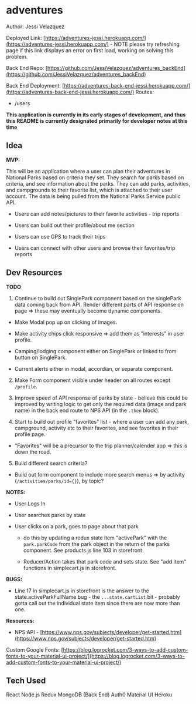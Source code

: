 # adventures

Author: Jessi Velazquez

Deployed Link: [https://adventures-jessi.herokuapp.com/](https://adventures-jessi.herokuapp.com/) - NOTE please try refreshing page if this link displays an error on first load, working on solving this problem.

Back End Repo: [https://github.com/JessiVelazquez/adventures_backEnd](https://github.com/JessiVelazquez/adventures_backEnd)

Back End Deployment: [https://adventures-back-end-jessi.herokuapp.com/](https://adventures-back-end-jessi.herokuapp.com/)
Routes:
- /users

**This application is currently in its early stages of development, and thus this README is currently designated primarily for developer notes at this time**

## Idea

**MVP:**

This will be an application where a user can plan their adventures in National Parks based on criteria they set. They search for parks based on criteria, and see information about the parks. They can add parks, activities, and campgrounds to their favorite list, which is attached to their user account. The data is being pulled from the National Parks Service public API.

- Users can add notes/pictures to their favorite activities - trip reports

- Users can build out their profile/about me section

- Users can use GPS to track their trips

- Users can connect with other users and browse their favorites/trip reports


## Dev Resources

**TODO**

1. Continue to build out SinglePark component based on the singlePark data coming back from API. Render different parts of API response on page => these may eventually become dynamic components.

  - Make Modal pop up on clicking of images.

  - Make activity chips click responsive => add them as "interests" in user profile.

  - Camping/lodging component either on SinglePark or linked to from button on SinglePark.

  - Current alerts either in modal, accordian, or separate component.

2. Make Form component visible under header on all routes except ```/profile```.

3. Improve speed of API response of parks by state - believe this could be improved by writing logic to get only the required data (image and park name) in the back end route to NPS API (in the ```.then``` block).

4. Start to build out profile "favorites" list - where a user can add any park, campground, activity etc to their favorites, and see favorites in their profile page.

  - "Favorites" will be a precursor to the trip planner/calender app => this is down the road.

5. Build different search criteria?

  - Build out form component to include more search menus => by activity (```/activities/parks/id={}```), by topic?

**NOTES:**

- User Logs In

- User searches parks by state

- User clicks on a park, goes to page about that park

  - do this by updating a redux state item "activePark" with the ```park.parkCode``` from the park object in the return of the parks component. See products.js line 103 in storefront.

  - Reducer/Action takes that park code and sets state. See "add item" functions in simplecart.js in storefront.

**BUGS:**

- Line 17 in simplecart.js in storefront is the answer to the state.activeParkFullName bug - the ```...state.cartList``` bit - probably gotta call out the individual state item since there are now more than one.

**Resources:**

- NPS API - [https://www.nps.gov/subjects/developer/get-started.htm](https://www.nps.gov/subjects/developer/get-started.htm)

Custom Google Fonts: [https://blog.logrocket.com/3-ways-to-add-custom-fonts-to-your-material-ui-project/](https://blog.logrocket.com/3-ways-to-add-custom-fonts-to-your-material-ui-project/)

## Tech Used

React
Node.js
Redux
MongoDB (Back End)
Auth0
Material UI
Heroku
